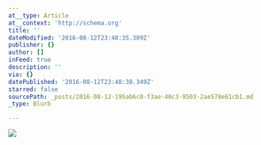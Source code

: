 ```yaml
---
at__type: Article
at__context: 'http://schema.org'
title: ''
dateModified: '2016-08-12T23:48:35.309Z'
publisher: {}
author: []
inFeed: true
description: ''
via: {}
datePublished: '2016-08-12T23:48:38.349Z'
starred: false
sourcePath: _posts/2016-08-12-195ab6c0-f3ae-40c3-9503-2ae578e61cb1.md
_type: Blurb

---
```

![](https://the-grid-user-content.s3-us-west-2.amazonaws.com/745a4b59-638c-481f-936f-6c1cf6c0a595.jpg)